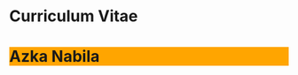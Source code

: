 # Curriculum Vitae

<html>
<body>

<h1 style="background-color:Orange;">Azka Nabila</h1>


</body>
</html>
